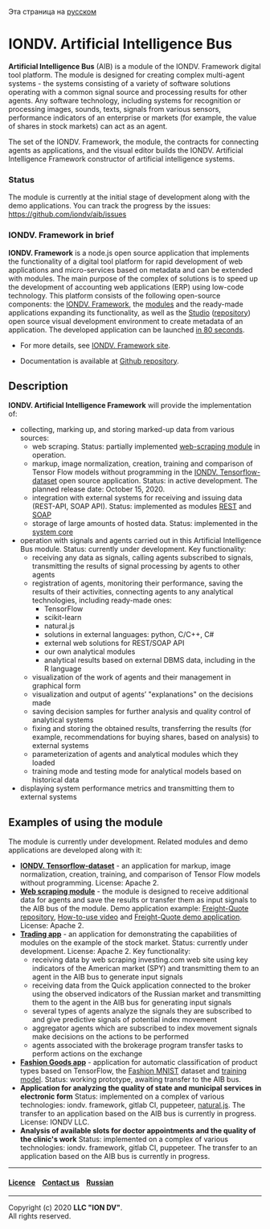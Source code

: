 Эта страница на [русском](./README_RU.md)

# IONDV. Artificial Intelligence Bus

**Artificial Intelligence Bus** (AIB) is a module of the IONDV. Framework digital tool platform. The module is designed for creating complex multi-agent systems -  the systems consisting of a variety of software solutions operating with a common signal source and processing results for other agents.
Any software technology, including systems for recognition or processing images, sounds, texts, signals from various sensors, performance indicators of an enterprise or markets (for example, the value of shares in stock markets) can act as an agent.

The set of the IONDV. Framework, the module, the contracts for connecting agents as applications, and the visual editor builds the IONDV. Artificial Intelligence Framework constructor of artificial intelligence systems.

### Status
The module is currently at the initial stage of development along with the demo applications. You can track the progress by the issues: https://github.com/iondv/aib/issues

### IONDV. Framework in brief

**IONDV. Framework** is a node.js open source application that implements the functionality of a digital tool platform for rapid development of web applications and micro-services based on metadata and can be extended with modules. The main purpose of the complex of solutions is to speed up the development of accounting web applications (ERP) using low-code technology. This platform consists of the following open-source components: the [IONDV. Framework](https://github.com/iondv/framework), the [modules](https://github.com/topics/iondv-module) and the ready-made applications expanding its functionality, as well as the [Studio](https://studio.iondv.com) ([repository](https://github.com/iondv/studio)) open source visual development environment to create metadata of an application. The developed application can be launched [in 80 seconds](https://youtu.be/s7q9_YXkeEo).

* For more details, see [IONDV. Framework site](https://iondv.com). 

* Documentation is available at [Github repository](https://github.com/iondv/framework/blob/master/docs/en/index.md).

## Description

**IONDV. Artificial Intelligence Framework** will provide the implementation of:
* collecting, marking up, and storing marked-up data from various sources:
  * web scraping. Status: partially implemented [web-scraping module](https://github.com/iondv/web-scraping) in operation.
  * markup, image normalization, creation, training and comparison of Tensor Flow models without programming in the [IONDV. Tensorflow-dataset](https://github.com/iondv/tensorflow-dataset) open source application. Status: in active development. The planned release date: October 15, 2020.
  * integration with external systems for receiving and issuing data (REST-API, SOAP API). 
     Status: implemented as modules [REST](https://github.com/iondv/rest) and [SOAP](https://github.com/iondv/soap)
  * storage of large amounts of hosted data. Status: implemented in the [system core](https://github.com/iondv/framework)
* operation with signals and agents carried out in this Artificial Intelligence Bus module. Status: currently under development. Key functionality:
  * receiving any data as signals, calling agents subscribed to signals, transmitting the results of signal processing by agents to other agents 
  * registration of agents, monitoring their performance, saving the results of their activities, connecting agents to any analytical technologies, including ready-made ones:
    * TensorFlow
    * scikit-learn
    * natural.js
    * solutions in external languages: python, C/C++, C#
    * external web solutions for REST/SOAP API
    * our own analytical modules
    * analytical results based on external DBMS data, including in the R language   
  * visualization of the work of agents and their management in graphical form
  * visualization and output of agents’ "explanations" on the decisions made
  * saving decision samples for further analysis and quality control of analytical systems
  * fixing and storing the obtained results, transferring the results (for example, recommendations for buying shares, based on analysis) to external systems
  * parameterization of agents and analytical modules which they loaded
  * training mode and testing mode for analytical models based on historical data
* displaying system performance metrics and transmitting them to external systems

## Examples of using the module
The module is currently under development. Related modules and demo applications are developed along with it:
 * **[IONDV. Tensorflow-dataset](https://github.com/iondv/tensorflow-dataset)** - an application for markup, image normalization, creation, training, and comparison of Tensor Flow models without programming. License: Apache 2.
 * **[Web scraping module](https://github.com/iondv/web-scraping)** - the module is designed to receive additional data for agents and save the results or transfer them as input signals to the AIB bus of the module. Demo application example: [Freight-Quote repository](https://github.com/iondv/freight-quote), [How-to-use video](https://www.youtube.com/watch?v=-2IfSOecc_w) and [Freight-Quote demo application](https://freight-quote.iondv.com). License: Apache 2.
 * **[Trading app](https://github.com/iondv/trading)** - an application for demonstrating the capabilities of modules on the example of the stock market. Status: currently under development.  License: Apache 2. Key functionality:
   * receiving data by web scraping investing.com web site using key indicators of the American market (SPY) and transmitting them to an agent in the AIB bus to generate input signals
   * receiving data from the Quick application connected to the broker using the observed indicators of the Russian market and transmitting them to the agent in the AIB bus for generating input signals
   * several types of agents analyze the signals they are subscribed to and give predictive signals of potential index movement
   * aggregator agents which are subscribed to index movement signals make decisions on the actions to be performed
   * agents associated with the brokerage program transfer tasks to perform actions on the exchange 
 * **[Fashion Goods app](https://github.com/iondv/fashion-goods)** - application for automatic classification of product types based on TensorFlow, the [Fashion MNIST](https://github.com/zalandoresearch/fashion-mnist) dataset and 
   [training model](https://www.tensorflow.org/tutorials/keras/classification?hl=ru). Status: working prototype, awaiting transfer to the AIB bus. 
 * **Application for analyzing the quality of state and municipal services in electronic form** Status:  implemented on a complex of various technologies: iondv. framework, gitlab CI, puppeteer, [natural.js](https://github.com/NaturalNode/natural).
    The transfer to an application based on the AIB bus is currently in progress. License: IONDV LLC.
 * **Analysis of available slots for doctor appointments and the quality of the clinic's work** Status: implemented on a complex of various technologies: iondv. framework, gitlab CI, puppeteer. The transfer to an application based on the AIB bus is currently in progress.
 
  
 --------------------------------------------------------------------------  
 
 
  #### [Licence](/LICENSE) &ensp;  [Contact us](https://iondv.ru) &ensp;  [Russian](./README_RU.md)   &ensp;           
 
 
 --------------------------------------------------------------------------  
 
 Copyright (c) 2020 **LLC "ION DV"**.  
 All rights reserved. 
